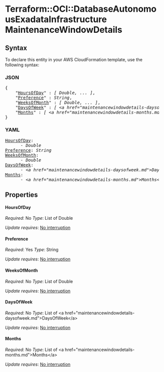 # Terraform::OCI::DatabaseAutonomousExadataInfrastructure MaintenanceWindowDetails

## Syntax

To declare this entity in your AWS CloudFormation template, use the following syntax:

### JSON

<pre>
{
    "<a href="#hoursofday" title="HoursOfDay">HoursOfDay</a>" : <i>[ Double, ... ]</i>,
    "<a href="#preference" title="Preference">Preference</a>" : <i>String</i>,
    "<a href="#weeksofmonth" title="WeeksOfMonth">WeeksOfMonth</a>" : <i>[ Double, ... ]</i>,
    "<a href="#daysofweek" title="DaysOfWeek">DaysOfWeek</a>" : <i>[ &lt;a href=&#34;maintenancewindowdetails-daysofweek.md&#34;&gt;DaysOfWeek&lt;/a&gt;, ... ]</i>,
    "<a href="#months" title="Months">Months</a>" : <i>[ &lt;a href=&#34;maintenancewindowdetails-months.md&#34;&gt;Months&lt;/a&gt;, ... ]</i>
}
</pre>

### YAML

<pre>
<a href="#hoursofday" title="HoursOfDay">HoursOfDay</a>: <i>
      - Double</i>
<a href="#preference" title="Preference">Preference</a>: <i>String</i>
<a href="#weeksofmonth" title="WeeksOfMonth">WeeksOfMonth</a>: <i>
      - Double</i>
<a href="#daysofweek" title="DaysOfWeek">DaysOfWeek</a>: <i>
      - &lt;a href=&#34;maintenancewindowdetails-daysofweek.md&#34;&gt;DaysOfWeek&lt;/a&gt;</i>
<a href="#months" title="Months">Months</a>: <i>
      - &lt;a href=&#34;maintenancewindowdetails-months.md&#34;&gt;Months&lt;/a&gt;</i>
</pre>

## Properties

#### HoursOfDay

_Required_: No
_Type_: List of Double

_Update requires_: [No interruption](https://docs.aws.amazon.com/AWSCloudFormation/latest/UserGuide/using-cfn-updating-stacks-update-behaviors.html#update-no-interrupt)

#### Preference

_Required_: Yes
_Type_: String

_Update requires_: [No interruption](https://docs.aws.amazon.com/AWSCloudFormation/latest/UserGuide/using-cfn-updating-stacks-update-behaviors.html#update-no-interrupt)

#### WeeksOfMonth

_Required_: No
_Type_: List of Double

_Update requires_: [No interruption](https://docs.aws.amazon.com/AWSCloudFormation/latest/UserGuide/using-cfn-updating-stacks-update-behaviors.html#update-no-interrupt)

#### DaysOfWeek

_Required_: No
_Type_: List of &lt;a href=&#34;maintenancewindowdetails-daysofweek.md&#34;&gt;DaysOfWeek&lt;/a&gt;

_Update requires_: [No interruption](https://docs.aws.amazon.com/AWSCloudFormation/latest/UserGuide/using-cfn-updating-stacks-update-behaviors.html#update-no-interrupt)

#### Months

_Required_: No
_Type_: List of &lt;a href=&#34;maintenancewindowdetails-months.md&#34;&gt;Months&lt;/a&gt;

_Update requires_: [No interruption](https://docs.aws.amazon.com/AWSCloudFormation/latest/UserGuide/using-cfn-updating-stacks-update-behaviors.html#update-no-interrupt)

